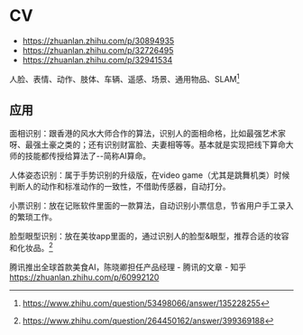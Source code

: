 # CV

- https://zhuanlan.zhihu.com/p/30894935
- https://zhuanlan.zhihu.com/p/32726495
- https://zhuanlan.zhihu.com/p/32941534

人脸、表情、动作、肢体、车辆、遥感、场景、通用物品、SLAM[^1]

## 应用

面相识别：跟香港的风水大师合作的算法，识别人的面相命格，比如最强艺术家呀、最强土豪之类的；还有识别财富脸、夫妻相等等。基本就是实现把线下算命大师的技能都传授给算法了--简称AI算命。

人体姿态识别：属于手势识别的升级版，在video game（尤其是跳舞机类）时候判断人的动作和标准动作的一致性，不借助传感器，自动打分。

小票识别：放在记账软件里面的一款算法，自动识别小票信息，节省用户手工录入的繁琐工作。

脸型眼型识别：放在美妆app里面的，通过识别人的脸型&眼型，推荐合适的妆容和化妆品。[^2]

腾讯推出全球首款美食AI，陈晓卿担任产品经理 - 腾讯的文章 - 知乎
https://zhuanlan.zhihu.com/p/60992120

[^1]: https://www.zhihu.com/question/53498066/answer/135228255
[^2]: https://www.zhihu.com/question/264450162/answer/399369188
